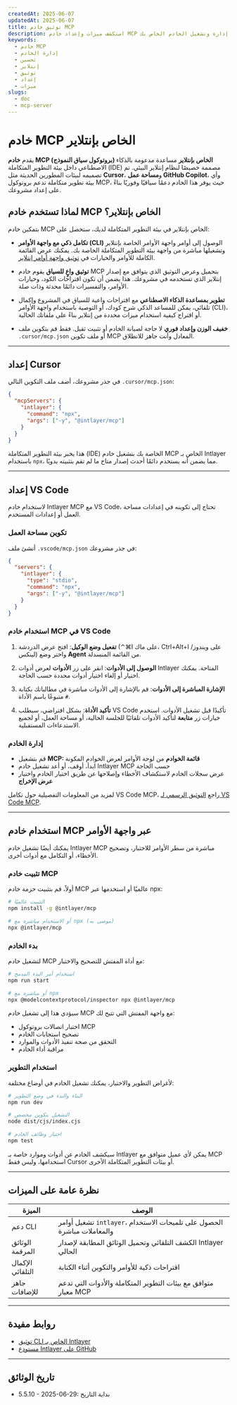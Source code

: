 ```yaml
---
createdAt: 2025-06-07
updatedAt: 2025-06-07
title: توثيق خادم MCP
description: استكشف ميزات وإعداد خادم MCP لتحسين إدارة وتشغيل الخادم الخاص بك.
keywords:
  - خادم MCP
  - إدارة الخادم
  - تحسين
  - إنتلاير
  - توثيق
  - إعداد
  - ميزات
slugs:
  - doc
  - mcp-server
---
```


# خادم MCP الخاص بإنتلاير

يقدم **خادم MCP (بروتوكول سياق النموذج) الخاص بإنتلاير** مساعدة مدعومة بالذكاء الاصطناعي داخل بيئة التطوير المتكاملة (IDE) مصممة خصيصًا لنظام إنتلاير البيئي. تم تصميمه لبيئات المطورين الحديثة مثل **Cursor**، و**مساحة عمل GitHub Copilot**، وأي بيئة تطوير متكاملة تدعم بروتوكول MCP، حيث يوفر هذا الخادم دعمًا سياقيًا وفوريًا بناءً على إعداد مشروعك.

## لماذا تستخدم خادم MCP الخاص بإنتلاير؟

بتمكين خادم MCP الخاص بإنتلاير في بيئة التطوير المتكاملة لديك، ستحصل على:

- **تكامل ذكي مع واجهة الأوامر (CLI)**
  الوصول إلى أوامر واجهة الأوامر الخاصة بإنتلاير وتشغيلها مباشرة من واجهة بيئة التطوير المتكاملة الخاصة بك. يمكنك عرض القائمة الكاملة للأوامر والخيارات في [توثيق واجهة أوامر إنتلاير](https://github.com/aymericzip/intlayer/blob/main/docs/docs/ar/intlayer_cli.md).

- **توثيق واعٍ للسياق**
  يقوم خادم MCP بتحميل وعرض التوثيق الذي يتوافق مع إصدار إنتلاير الذي تستخدمه في مشروعك. هذا يضمن أن تكون اقتراحات الكود، وخيارات الأوامر، والتفسيرات دائمًا محدثة وذات صلة.

- **تطوير بمساعدة الذكاء الاصطناعي**
  مع اقتراحات واعية للسياق في المشروع وإكمال تلقائي، يمكن للمساعد الذكي شرح كودك، أو التوصية باستخدام واجهة الأوامر (CLI)، أو اقتراح كيفية استخدام ميزات محددة من إنتلاير بناءً على ملفاتك الحالية.

- **خفيف الوزن وإعداد فوري**
  لا حاجة لصيانة الخادم أو تثبيت ثقيل. فقط قم بتكوين ملف `.cursor/mcp.json` أو ملف تكوين MCP المعادل وأنت جاهز للانطلاق.

---

## إعداد Cursor

في جذر مشروعك، أضف ملف التكوين التالي `.cursor/mcp.json`:

```json
{
  "mcpServers": {
    "intlayer": {
      "command": "npx",
      "args": ["-y", "@intlayer/mcp"]
    }
  }
}
```

هذا يخبر بيئة التطوير المتكاملة (IDE) الخاصة بك بتشغيل خادم MCP الخاص بـ Intlayer باستخدام `npx`، مما يضمن أنه يستخدم دائمًا أحدث إصدار متاح ما لم تقم بتثبيته يدويًا.

---

## إعداد VS Code

لاستخدام خادم Intlayer MCP مع VS Code، تحتاج إلى تكوينه في إعدادات مساحة العمل أو إعدادات المستخدم.

### تكوين مساحة العمل

أنشئ ملف `.vscode/mcp.json` في جذر مشروعك:

```json
{
  "servers": {
    "intlayer": {
      "type": "stdio",
      "command": "npx",
      "args": ["-y", "@intlayer/mcp"]
    }
  }
}
```

### استخدام خادم MCP في VS Code

1. **تفعيل وضع الوكيل**: افتح عرض الدردشة (⌃⌘I على ماك، Ctrl+Alt+I على ويندوز/لينكس) واختر وضع **Agent** من القائمة المنسدلة.

2. **الوصول إلى الأدوات**: انقر على زر **الأدوات** لعرض أدوات Intlayer المتاحة. يمكنك اختيار أو إلغاء اختيار أدوات محددة حسب الحاجة.

3. **الإشارة المباشرة إلى الأدوات**: قم بالإشارة إلى الأدوات مباشرة في مطالباتك بكتابة `#` متبوعًا باسم الأداة.

4. **تأكيد الأداة**: بشكل افتراضي، سيطلب VS Code تأكيدًا قبل تشغيل الأدوات. استخدم خيارات زر **متابعة** لتأكيد الأدوات تلقائيًا للجلسة الحالية، أو مساحة العمل، أو لجميع الاستدعاءات المستقبلية.

### إدارة الخادم

- قم بتشغيل **MCP: قائمة الخوادم** من لوحة الأوامر لعرض الخوادم المكونة
- ابدأ، أوقف، أو أعد تشغيل خادم Intlayer MCP حسب الحاجة
- عرض سجلات الخادم لاستكشاف الأخطاء وإصلاحها عن طريق اختيار الخادم واختيار **عرض الإخراج**

لمزيد من المعلومات التفصيلية حول تكامل VS Code MCP، راجع [التوثيق الرسمي لـ VS Code MCP](https://code.visualstudio.com/docs/copilot/chat/mcp-servers).

---

## استخدام خادم MCP عبر واجهة الأوامر

يمكنك أيضًا تشغيل خادم Intlayer MCP مباشرة من سطر الأوامر للاختبار، وتصحيح الأخطاء، أو التكامل مع أدوات أخرى.

### تثبيت خادم MCP

أولاً، قم بتثبيت حزمة خادم MCP عالميًا أو استخدمها عبر npx:

```bash
# التثبيت عالميًا
npm install -g @intlayer/mcp

# أو الاستخدام مباشرة مع npx (موصى به)
npx @intlayer/mcp
```

### بدء الخادم

لتشغيل خادم MCP مع أداة المفتش للتصحيح والاختبار:

```bash
# استخدام أمر البدء المدمج
npm run start

# أو مباشرة مع npx
npx @modelcontextprotocol/inspector npx @intlayer/mcp
```

سيؤدي هذا إلى تشغيل خادم MCP مع واجهة المفتش التي تتيح لك:

- اختبار اتصالات بروتوكول MCP
- تصحيح استجابات الخادم
- التحقق من صحة تنفيذ الأدوات والموارد
- مراقبة أداء الخادم

### استخدام التطوير

لأغراض التطوير والاختبار، يمكنك تشغيل الخادم في أوضاع مختلفة:

```bash
# البناء والبدء في وضع التطوير
npm run dev

# التشغيل بتكوين مخصص
node dist/cjs/index.cjs

# اختبار وظائف الخادم
npm test
```

سيكشف الخادم عن أدوات وموارد خاصة بـ Intlayer يمكن لأي عميل متوافق مع MCP استخدامها، وليس فقط Cursor أو بيئات التطوير المتكاملة الأخرى.

---

## نظرة عامة على الميزات

| الميزة           | الوصف                                                                  |
| ---------------- | ---------------------------------------------------------------------- |
| دعم CLI          | تشغيل أوامر `intlayer`، الحصول على تلميحات الاستخدام والمعاملات مباشرة |
| الوثائق المرقمة  | الكشف التلقائي وتحميل الوثائق المطابقة لإصدار Intlayer الحالي          |
| الإكمال التلقائي | اقتراحات ذكية للأوامر والتكوين أثناء الكتابة                           |
| جاهز للإضافات    | متوافق مع بيئات التطوير المتكاملة والأدوات التي تدعم معيار MCP         |

---

## روابط مفيدة

- [توثيق CLI الخاص بـ Intlayer](https://github.com/aymericzip/intlayer/blob/main/docs/docs/ar/intlayer_cli.md)
- [مستودع Intlayer على GitHub](https://github.com/aymericzip/intlayer)

---

## تاريخ الوثائق

- 5.5.10 - 2025-06-29: بداية التاريخ
